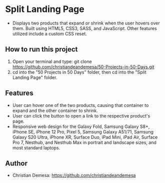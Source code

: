 # Split Landing Page

-   Displays two products that expand or shrink when the user hovers over them. Built using HTML5, CSS3, SASS, and JavaScript. Other features utilized include a custom CSS
    reset.

## How to run this project

1. Open your terminal and type: git clone https://github.com/christiandeandemesa/50-Projects-in-50-Days.git
2. cd into the "50 Projects in 50 Days" folder, then cd into the "Split Landing Page" folder.

## Features

-   User can hover one of the two products, causing that container to expand and the other container to shrink.
-   User can click the button to open a link to the respective product's page.
-   Responsive web design for the Galaxy Fold, Samsung Galaxy S8+, iPhone SE, iPhone 12 Pro, Pixel 5, Samsung Galaxy A51/71, Samsung Galaxy S20 Ultra, iPhone XR, Surface
    Duo, iPad Mini, iPad Air, Surface Pro 7, Nesthub, and Nesthub Max in portrait and landscape sizes, and most standard laptops.

## Author

-   Christian Demesa: https://github.com/christiandeandemesa
